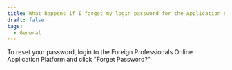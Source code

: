 ```yaml
---
title: What happens if I forget my login password for the Application Platform?
draft: false
tags:
  - General
---
```

To reset your password, login to the Foreign Professionals Online Application Platform and click "Forget Password?"